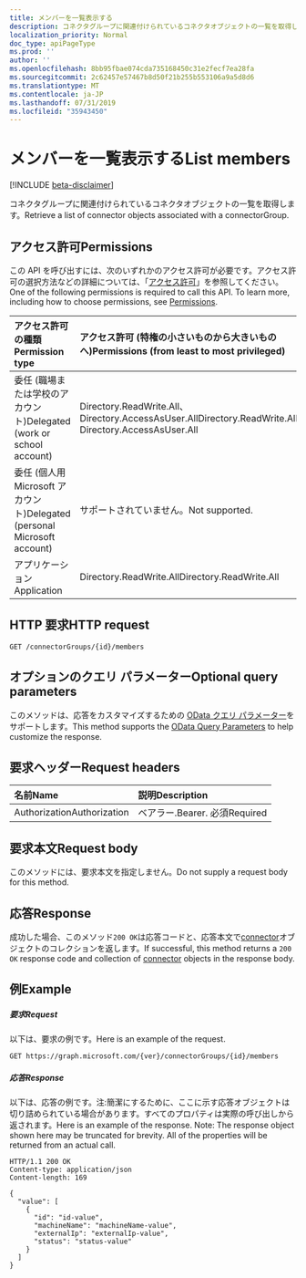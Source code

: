 ```yaml
---
title: メンバーを一覧表示する
description: コネクタグループに関連付けられているコネクタオブジェクトの一覧を取得します。
localization_priority: Normal
doc_type: apiPageType
ms.prod: ''
author: ''
ms.openlocfilehash: 8bb95fbae074cda735168450c31e2fecf7ea28fa
ms.sourcegitcommit: 2c62457e57467b8d50f21b255b553106a9a5d8d6
ms.translationtype: MT
ms.contentlocale: ja-JP
ms.lasthandoff: 07/31/2019
ms.locfileid: "35943450"
---
```

# <a name="list-members"></a><span data-ttu-id="38f24-103">メンバーを一覧表示する</span><span class="sxs-lookup"><span data-stu-id="38f24-103">List members</span></span>

[!INCLUDE [beta-disclaimer](../../includes/beta-disclaimer.md)]

<span data-ttu-id="38f24-104">コネクタグループに関連付けられているコネクタオブジェクトの一覧を取得します。</span><span class="sxs-lookup"><span data-stu-id="38f24-104">Retrieve a list of connector objects associated with a connectorGroup.</span></span>
## <a name="permissions"></a><span data-ttu-id="38f24-105">アクセス許可</span><span class="sxs-lookup"><span data-stu-id="38f24-105">Permissions</span></span>
<span data-ttu-id="38f24-p101">この API を呼び出すには、次のいずれかのアクセス許可が必要です。アクセス許可の選択方法などの詳細については、「[アクセス許可](/graph/permissions-reference)」を参照してください。</span><span class="sxs-lookup"><span data-stu-id="38f24-p101">One of the following permissions is required to call this API. To learn more, including how to choose permissions, see [Permissions](/graph/permissions-reference).</span></span>

|<span data-ttu-id="38f24-108">アクセス許可の種類</span><span class="sxs-lookup"><span data-stu-id="38f24-108">Permission type</span></span>      | <span data-ttu-id="38f24-109">アクセス許可 (特権の小さいものから大きいものへ)</span><span class="sxs-lookup"><span data-stu-id="38f24-109">Permissions (from least to most privileged)</span></span>              |
|:--------------------|:---------------------------------------------------------|
|<span data-ttu-id="38f24-110">委任 (職場または学校のアカウント)</span><span class="sxs-lookup"><span data-stu-id="38f24-110">Delegated (work or school account)</span></span> | <span data-ttu-id="38f24-111">Directory.ReadWrite.All、Directory.AccessAsUser.All</span><span class="sxs-lookup"><span data-stu-id="38f24-111">Directory.ReadWrite.All, Directory.AccessAsUser.All</span></span>    |
|<span data-ttu-id="38f24-112">委任 (個人用 Microsoft アカウント)</span><span class="sxs-lookup"><span data-stu-id="38f24-112">Delegated (personal Microsoft account)</span></span> | <span data-ttu-id="38f24-113">サポートされていません。</span><span class="sxs-lookup"><span data-stu-id="38f24-113">Not supported.</span></span>    |
|<span data-ttu-id="38f24-114">アプリケーション</span><span class="sxs-lookup"><span data-stu-id="38f24-114">Application</span></span> | <span data-ttu-id="38f24-115">Directory.ReadWrite.All</span><span class="sxs-lookup"><span data-stu-id="38f24-115">Directory.ReadWrite.All</span></span> |

## <a name="http-request"></a><span data-ttu-id="38f24-116">HTTP 要求</span><span class="sxs-lookup"><span data-stu-id="38f24-116">HTTP request</span></span>
<!-- { "blockType": "ignored" } -->
```http
GET /connectorGroups/{id}/members
```
## <a name="optional-query-parameters"></a><span data-ttu-id="38f24-117">オプションのクエリ パラメーター</span><span class="sxs-lookup"><span data-stu-id="38f24-117">Optional query parameters</span></span>
<span data-ttu-id="38f24-118">このメソッドは、応答をカスタマイズするための [OData クエリ パラメーター](https://developer.microsoft.com/graph/docs/concepts/query_parameters)をサポートします。</span><span class="sxs-lookup"><span data-stu-id="38f24-118">This method supports the [OData Query Parameters](https://developer.microsoft.com/graph/docs/concepts/query_parameters) to help customize the response.</span></span>

## <a name="request-headers"></a><span data-ttu-id="38f24-119">要求ヘッダー</span><span class="sxs-lookup"><span data-stu-id="38f24-119">Request headers</span></span>
| <span data-ttu-id="38f24-120">名前</span><span class="sxs-lookup"><span data-stu-id="38f24-120">Name</span></span>      |<span data-ttu-id="38f24-121">説明</span><span class="sxs-lookup"><span data-stu-id="38f24-121">Description</span></span>|
|:----------|:----------|
| <span data-ttu-id="38f24-122">Authorization</span><span class="sxs-lookup"><span data-stu-id="38f24-122">Authorization</span></span>  | <span data-ttu-id="38f24-123">ベアラー.</span><span class="sxs-lookup"><span data-stu-id="38f24-123">Bearer.</span></span> <span data-ttu-id="38f24-124">必須</span><span class="sxs-lookup"><span data-stu-id="38f24-124">Required</span></span>|

## <a name="request-body"></a><span data-ttu-id="38f24-125">要求本文</span><span class="sxs-lookup"><span data-stu-id="38f24-125">Request body</span></span>
<span data-ttu-id="38f24-126">このメソッドには、要求本文を指定しません。</span><span class="sxs-lookup"><span data-stu-id="38f24-126">Do not supply a request body for this method.</span></span>

## <a name="response"></a><span data-ttu-id="38f24-127">応答</span><span class="sxs-lookup"><span data-stu-id="38f24-127">Response</span></span>

<span data-ttu-id="38f24-128">成功した場合、このメソッド`200 OK`は応答コードと、応答本文で[connector](../resources/connector.md)オブジェクトのコレクションを返します。</span><span class="sxs-lookup"><span data-stu-id="38f24-128">If successful, this method returns a `200 OK` response code and collection of [connector](../resources/connector.md) objects in the response body.</span></span>
## <a name="example"></a><span data-ttu-id="38f24-129">例</span><span class="sxs-lookup"><span data-stu-id="38f24-129">Example</span></span>
##### <a name="request"></a><span data-ttu-id="38f24-130">要求</span><span class="sxs-lookup"><span data-stu-id="38f24-130">Request</span></span>
<span data-ttu-id="38f24-131">以下は、要求の例です。</span><span class="sxs-lookup"><span data-stu-id="38f24-131">Here is an example of the request.</span></span>
<!-- {
  "blockType": "request",
  "name": "get_members"
}-->
```http
GET https://graph.microsoft.com/{ver}/connectorGroups/{id}/members
```
##### <a name="response"></a><span data-ttu-id="38f24-132">応答</span><span class="sxs-lookup"><span data-stu-id="38f24-132">Response</span></span>
<span data-ttu-id="38f24-p103">以下は、応答の例です。注:簡潔にするために、ここに示す応答オブジェクトは切り詰められている場合があります。すべてのプロパティは実際の呼び出しから返されます。</span><span class="sxs-lookup"><span data-stu-id="38f24-p103">Here is an example of the response. Note: The response object shown here may be truncated for brevity. All of the properties will be returned from an actual call.</span></span>
<!-- {
  "blockType": "response",
  "truncated": true,
  "@odata.type": "microsoft.graph.connector",
  "isCollection": true
} -->
```http
HTTP/1.1 200 OK
Content-type: application/json
Content-length: 169

{
  "value": [
    {
      "id": "id-value",
      "machineName": "machineName-value",
      "externalIp": "externalIp-value",
      "status": "status-value"
    }
  ]
}
```

<!-- uuid: 8fcb5dbc-d5aa-4681-8e31-b001d5168d79
2015-10-25 14:57:30 UTC -->
<!--
{
  "type": "#page.annotation",
  "description": "List members",
  "keywords": "",
  "section": "documentation",
  "tocPath": "",
  "suppressions": []
}
-->
